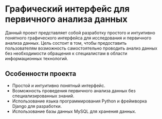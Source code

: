 # Графический интерфейс для первичного анализа данных

Данный проект представляет собой разработку простого и интуитивно понятного графического интерфейса для исследования и первичного анализа данных. Цель состоит в том, чтобы предоставить пользователям возможность самостоятельно проводить анализ данных без необходимости обращения к специалистам в области информационных технологий.

## Особенности проекта

- Простой и интуитивно понятный интерфейс.
- Возможность проведения первичного анализа данных без специализированных знаний.
- Использование языка программирования Python и фреймворка Django для разработки.
- Использование базы данных MySQL для хранения данных.
